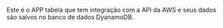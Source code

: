 Este é o APP tabela que tem integração com a API da AWS e seus dados são salvos no banco de dados DyanamoDB.